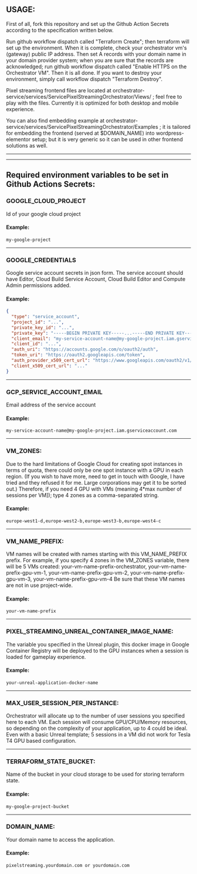 ## USAGE:

First of all, fork this repository and set up the Github Action Secrets according to the specification written below.

Run github workflow dispatch called "Terraform Create"; then terraform will set up the environment. When it is complete, check your orchestrator vm's (gateway) public IP address. Then set A records with your domain name in your domain provider system; when you are sure that the records are acknowledged; run github workflow dispatch called "Enable HTTPS on the Orchestrator VM". Then it is all done.
If you want to destroy your environment, simply call workflow dispatch "Terraform Destroy".

Pixel streaming frontend files are located at orchestrator-service/services/ServicePixelStreamingOrchestrator/Views/ ; feel free to play with the files. Currently it is optimized for both desktop and mobile experience.

You can also find embedding example at orchestrator-service/services/ServicePixelStreamingOrchestrator/Examples ; it is tailored for embedding the frontend (served at $DOMAIN_NAME) into wordpress-elementor setup; but it is very generic so it can be used in other frontend solutions as well.
___
___
## Required environment variables to be set in Github Actions Secrets:

### GOOGLE_CLOUD_PROJECT 
Id of your google cloud project 
#### Example: 
```my-google-project```
___
### GOOGLE_CREDENTIALS 
Google service account secrets in json form. The service account should have Editor, Cloud Build Service Account, Cloud Build Editor and Compute Admin permissions added. 
#### Example: 
```json
{
  "type": "service_account",
  "project_id": "...",
  "private_key_id": "...",
  "private_key": "-----BEGIN PRIVATE KEY-----...-----END PRIVATE KEY-----",
  "client_email": "my-service-account-name@my-google-project.iam.gserviceaccount.com",
  "client_id": "...",
  "auth_uri": "https://accounts.google.com/o/oauth2/auth",
  "token_uri": "https://oauth2.googleapis.com/token",
  "auth_provider_x509_cert_url": "https://www.googleapis.com/oauth2/v1/certs",
  "client_x509_cert_url": "..."
}
```
___
### GCP_SERVICE_ACCOUNT_EMAIL 
Email address of the service account 
#### Example: 
```my-service-account-name@my-google-project.iam.gserviceaccount.com```
___
### VM_ZONES: 
Due to the hard limitations of Google Cloud for creating spot instances in terms of quota, there could only be one spot instance with a GPU in each region. (If you wish to have more, need to get in touch with Google, I have tried and they refused it for me. Large corporations may get it to be sorted out.) Therefore, if you need 4 GPU with VMs (meaning 4*max number of sessions per VM]); type 4 zones as a comma-separated string. 
#### Example: 
```europe-west1-d,europe-west2-b,europe-west3-b,europe-west4-c```
___
### VM_NAME_PREFIX: 
VM names will be created with names starting with this VM_NAME_PREFIX prefix. For example, if you specify 4 zones in the VM_ZONES variable, there will be 5 VMs created: your-vm-name-prefix-orchestrator, your-vm-name-prefix-gpu-vm-1, your-vm-name-prefix-gpu-vm-2, your-vm-name-prefix-gpu-vm-3, your-vm-name-prefix-gpu-vm-4 Be sure that these VM names are not in use project-wide.
#### Example: 
```your-vm-name-prefix```
___
### PIXEL_STREAMING_UNREAL_CONTAINER_IMAGE_NAME: 
The variable you specified in the Unreal plugin, this docker image in Google Container Registry will be deployed to the GPU instances when a session is loaded for gameplay experience. 
#### Example: 
```your-unreal-application-docker-name```
___
### MAX_USER_SESSION_PER_INSTANCE: 
Orchestrator will allocate up to the number of user sessions you specified here to each VM. Each session will consume GPU/CPU/Memory resources, so depending on the complexity of your application, up to 4 could be ideal. Even with a basic Unreal template; 5 sessions in a VM did not work for Tesla T4 GPU based configuration.
___
### TERRAFORM_STATE_BUCKET: 
Name of the bucket in your cloud storage to be used for storing terraform state. 
#### Example: 
```my-google-project-bucket```
___
### DOMAIN_NAME: 
Your domain name to access the application. 
#### Example: 
```pixelstreaming.yourdomain.com or yourdomain.com```